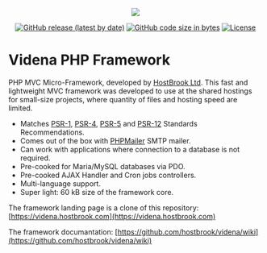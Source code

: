 <p align="center"><a href="https://videna.hostbrook.com" target="_blank"><img src="https://videna.hostbrook.com/img/videna-logo-green.png"></a></p>
<p align="center">
<a href="https://github.com/hostbrook/videna"><img alt="GitHub release (latest by date)" src="https://img.shields.io/github/v/release/hostbrook/videna"></a>
<a href="https://github.com/hostbrook/videna-fwk"><img alt="GitHub code size in bytes" src="https://img.shields.io/github/languages/code-size/hostbrook/videna-fwk"></a>
<a href="https://github.com/hostbrook/videna"><img alt="License" src="https://img.shields.io/github/license/hostbrook/videna"></a>
</p>

# Videna PHP Framework

PHP MVC Micro-Framework, developed by [HostBrook Ltd](https://hostbrook.com).
This fast and lightweight MVC framework was developed to use at the shared hostings for small-size projects, where quantity of files and hosting speed are limited.

- Matches [PSR-1](https://www.php-fig.org/psr/psr-1/), [PSR-4](https://www.php-fig.org/psr/psr-4/), [PSR-5](https://github.com/php-fig/fig-standards/blob/master/proposed/phpdoc.md) and [PSR-12](https://www.php-fig.org/psr/psr-12/) Standards Recommendations.
- Comes out of the box with [PHPMailer](https://github.com/PHPMailer/PHPMailer) SMTP mailer.
- Can work with applications where connection to a database is not required.
- Pre-cooked for Maria/MySQL databases via PDO.
- Pre-cooked AJAX Handler and Cron jobs controllers.
- Multi-language support.
- Super light: 60 kB size of the framework core.

The framework landing page is a clone of this repository: [https://videna.hostbrook.com](https://videna.hostbrook.com)

The framework documantation: [https://github.com/hostbrook/videna/wiki](https://github.com/hostbrook/videna/wiki)
